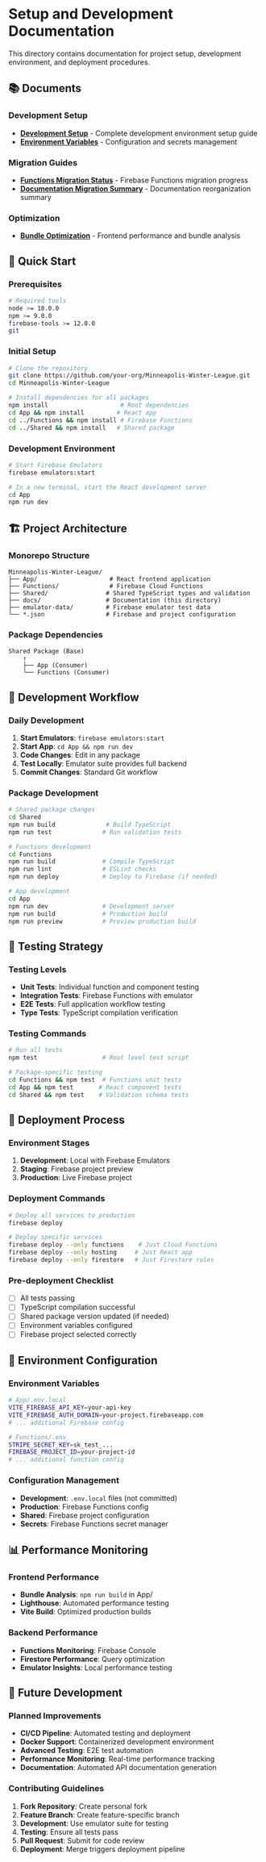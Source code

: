 # Setup and Development Documentation

This directory contains documentation for project setup, development environment, and deployment procedures.

## 📚 Documents

### Development Setup

- **[Development Setup](./DEVELOPMENT_SETUP.md)** - Complete development environment setup guide
- **[Environment Variables](./ENVIRONMENT_VARIABLES.md)** - Configuration and secrets management

### Migration Guides

- **[Functions Migration Status](./FIREBASE_FUNCTIONS_MIGRATION_STATUS.md)** - Firebase Functions migration progress
- **[Documentation Migration Summary](./DOCUMENTATION_MIGRATION_SUMMARY.md)** - Documentation reorganization summary

### Optimization

- **[Bundle Optimization](./BUNDLE_OPTIMIZATION.md)** - Frontend performance and bundle analysis

## 🚀 Quick Start

### Prerequisites

```bash
# Required tools
node >= 18.0.0
npm >= 9.0.0
firebase-tools >= 12.0.0
git
```

### Initial Setup

```bash
# Clone the repository
git clone https://github.com/your-org/Minneapolis-Winter-League.git
cd Minneapolis-Winter-League

# Install dependencies for all packages
npm install                    # Root dependencies
cd App && npm install         # React app
cd ../Functions && npm install # Firebase Functions
cd ../Shared && npm install   # Shared package
```

### Development Environment

```bash
# Start Firebase Emulators
firebase emulators:start

# In a new terminal, start the React development server
cd App
npm run dev
```

## 🏗️ Project Architecture

### Monorepo Structure

```
Minneapolis-Winter-League/
├── App/                    # React frontend application
├── Functions/              # Firebase Cloud Functions
├── Shared/                # Shared TypeScript types and validation
├── docs/                  # Documentation (this directory)
├── emulator-data/         # Firebase emulator test data
└── *.json                 # Firebase and project configuration
```

### Package Dependencies

```
Shared Package (Base)
    ↑
    ├── App (Consumer)
    └── Functions (Consumer)
```

## 🔧 Development Workflow

### Daily Development

1. **Start Emulators**: `firebase emulators:start`
2. **Start App**: `cd App && npm run dev`
3. **Code Changes**: Edit in any package
4. **Test Locally**: Emulator suite provides full backend
5. **Commit Changes**: Standard Git workflow

### Package Development

```bash
# Shared package changes
cd Shared
npm run build              # Build TypeScript
npm run test              # Run validation tests

# Functions development
cd Functions
npm run build             # Compile TypeScript
npm run lint              # ESLint checks
npm run deploy            # Deploy to Firebase (if needed)

# App development
cd App
npm run dev               # Development server
npm run build             # Production build
npm run preview           # Preview production build
```

## 🧪 Testing Strategy

### Testing Levels

- **Unit Tests**: Individual function and component testing
- **Integration Tests**: Firebase Functions with emulator
- **E2E Tests**: Full application workflow testing
- **Type Tests**: TypeScript compilation verification

### Testing Commands

```bash
# Run all tests
npm test                  # Root level test script

# Package-specific testing
cd Functions && npm test  # Functions unit tests
cd App && npm test       # React component tests
cd Shared && npm test    # Validation schema tests
```

## 🚀 Deployment Process

### Environment Stages

1. **Development**: Local with Firebase Emulators
2. **Staging**: Firebase project preview
3. **Production**: Live Firebase project

### Deployment Commands

```bash
# Deploy all services to production
firebase deploy

# Deploy specific services
firebase deploy --only functions    # Just Cloud Functions
firebase deploy --only hosting     # Just React app
firebase deploy --only firestore   # Just Firestore rules
```

### Pre-deployment Checklist

- [ ] All tests passing
- [ ] TypeScript compilation successful
- [ ] Shared package version updated (if needed)
- [ ] Environment variables configured
- [ ] Firebase project selected correctly

## 🔐 Environment Configuration

### Environment Variables

```bash
# App/.env.local
VITE_FIREBASE_API_KEY=your-api-key
VITE_FIREBASE_AUTH_DOMAIN=your-project.firebaseapp.com
# ... additional Firebase config

# Functions/.env
STRIPE_SECRET_KEY=sk_test_...
FIREBASE_PROJECT_ID=your-project-id
# ... additional function config
```

### Configuration Management

- **Development**: `.env.local` files (not committed)
- **Production**: Firebase Functions config
- **Shared**: Firebase project configuration
- **Secrets**: Firebase Functions secret manager

## 📊 Performance Monitoring

### Frontend Performance

- **Bundle Analysis**: `npm run build` in App/
- **Lighthouse**: Automated performance testing
- **Vite Build**: Optimized production builds

### Backend Performance

- **Functions Monitoring**: Firebase Console
- **Firestore Performance**: Query optimization
- **Emulator Insights**: Local performance testing

## 🔮 Future Development

### Planned Improvements

- **CI/CD Pipeline**: Automated testing and deployment
- **Docker Support**: Containerized development environment
- **Advanced Testing**: E2E test automation
- **Performance Monitoring**: Real-time performance tracking
- **Documentation**: Automated API documentation generation

### Contributing Guidelines

1. **Fork Repository**: Create personal fork
2. **Feature Branch**: Create feature-specific branch
3. **Development**: Use emulator suite for testing
4. **Testing**: Ensure all tests pass
5. **Pull Request**: Submit for code review
6. **Deployment**: Merge triggers deployment pipeline
